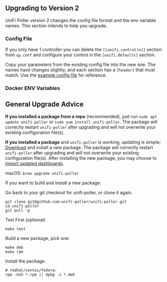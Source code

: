 ## Upgrading to Version 2

UniFi Poller version 2 changes the config file format and the env variable names.
This section intends to help you upgrade.

### Config File

If you only have 1 controller you can delete the `[[unifi.controlle]]` section
from `up.conf` and configure your control in the `[unifi.defaults]` section.

Copy your parameters from the existing config file into the new one. The names have
changes slightly, and each section has a `[header]` that must match. Use the [example
config file](https://github.com/unifi-poller/unifi-poller/blob/master/examples/up.conf.example)
for reference.

### Docker ENV Variables

## General Upgrade Advice

**If you installed a package from a repo** (recommended), just run `sudo apt update unifi-poller`
or `sudo yum install unifi-poller`. The package will correctly restart `unifi-poller`
after upgrading and will not overwrite your existing configuration file(s).

**If you installed a package** and `unifi-poller` is working, updating is simple:
[Download](https://github.com/unifi-poller/unifi-poller/releases) and install a new package.
The package will correctly restart `unifi-poller` after upgrading and will not overwrite
your existing configuration file(s). After installing the new package, you may choose to
[import updated dashboards](Grafana#dashboards).

macOS: `brew upgrade unifi-poller`

If you want to build and install a new package:

Go back to your git checkout for unifi-poller, or clone it again.

```shell
git clone git@github.com:unifi-poller/unifi-poller.git
cd unifi-poller
git pull -p
```

Test First (optional)

```shell
make test
```

Build a new package, pick one:

```shell
make deb
make rpm
```

Install the package:

```shell
# redhat/centos/fedora:
rpm -Uvh *.rpm || dpkg -i *.deb
```
